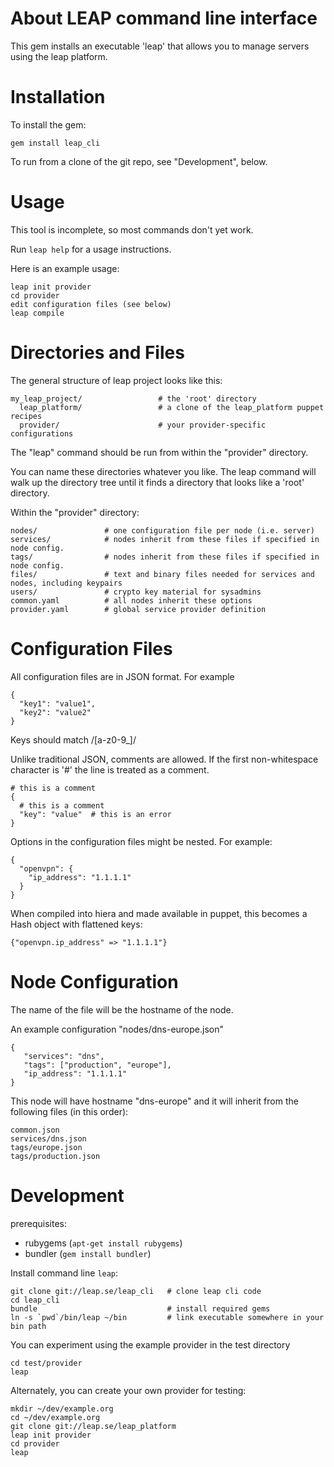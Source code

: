 About LEAP command line interface
=================================

This gem installs an executable 'leap' that allows you to manage servers using the leap platform.

Installation
=================================

To install the gem:

    gem install leap_cli

To run from a clone of the git repo, see "Development", below.

Usage
=================================

This tool is incomplete, so most commands don't yet work.

Run `leap help` for a usage instructions.

Here is an example usage:

    leap init provider
    cd provider
    edit configuration files (see below)
    leap compile

Directories and Files
=================================

The general structure of leap project looks like this:

    my_leap_project/                 # the 'root' directory
      leap_platform/                 # a clone of the leap_platform puppet recipes
      provider/                      # your provider-specific configurations

The "leap" command should be run from within the "provider" directory.

You can name these directories whatever you like. The leap command will walk up the directory tree until it finds a directory that looks like a 'root' directory.

Within the "provider" directory:

    nodes/               # one configuration file per node (i.e. server)
    services/            # nodes inherit from these files if specified in node config.
    tags/                # nodes inherit from these files if specified in node config.
    files/               # text and binary files needed for services and nodes, including keypairs
    users/               # crypto key material for sysadmins
    common.yaml          # all nodes inherit these options
    provider.yaml        # global service provider definition

Configuration Files
=================================

All configuration files are in JSON format. For example

    {
      "key1": "value1",
      "key2": "value2"
    }

Keys should match /[a-z0-9_]/

Unlike traditional JSON, comments are allowed. If the first non-whitespace character is '#' the line is treated as a comment.

    # this is a comment
    {
      # this is a comment
      "key": "value"  # this is an error
    }

Options in the configuration files might be nested. For example:

    {
      "openvpn": {
        "ip_address": "1.1.1.1"
      }
    }

When compiled into hiera and made available in puppet, this becomes a Hash object with flattened keys:

    {"openvpn.ip_address" => "1.1.1.1"}

Node Configuration
=================================

The name of the file will be the hostname of the node.

An example configuration "nodes/dns-europe.json"

    {
       "services": "dns",
       "tags": ["production", "europe"],
       "ip_address": "1.1.1.1"
    }

This node will have hostname "dns-europe" and it will inherit from the following files (in this order):

    common.json
    services/dns.json
    tags/europe.json
    tags/production.json

Development
=================================

prerequisites:

* rubygems (``apt-get install rubygems``)
* bundler  (``gem install bundler``)

Install command line ``leap``:

    git clone git://leap.se/leap_cli   # clone leap cli code
    cd leap_cli
    bundle                             # install required gems
    ln -s `pwd`/bin/leap ~/bin         # link executable somewhere in your bin path

You can experiment using the example provider in the test directory

    cd test/provider
    leap

Alternately, you can create your own provider for testing:

    mkdir ~/dev/example.org
    cd ~/dev/example.org
    git clone git://leap.se/leap_platform
    leap init provider
    cd provider
    leap

